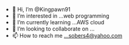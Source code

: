 - 👋 Hi, I’m @Kingpawn91
- 👀 I’m interested in ...web programming 
- 🌱 I’m currently learning ...AWS cloud
- 💞️ I’m looking to collaborate on ...
- 📫 How to reach me ...sobers4@yahoo.com

<!---
Kingpawn91/Kingpawn91 is a ✨ special ✨ repository because its `README.md` (this file) appears on your GitHub profile.
You can click the Preview link to take a look at your changes.
--->
